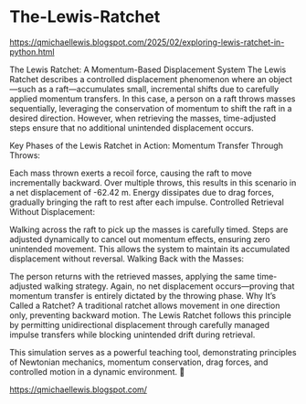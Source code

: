 # The-Lewis-Ratchet
https://qmichaellewis.blogspot.com/2025/02/exploring-lewis-ratchet-in-python.html

The Lewis Ratchet: A Momentum-Based Displacement System
The Lewis Ratchet describes a controlled displacement phenomenon where an object—such as a raft—accumulates small, incremental shifts due to carefully applied momentum transfers. In this case, a person on a raft throws masses sequentially, leveraging the conservation of momentum to shift the raft in a desired direction. However, when retrieving the masses, time-adjusted steps ensure that no additional unintended displacement occurs.

Key Phases of the Lewis Ratchet in Action:
Momentum Transfer Through Throws:

Each mass thrown exerts a recoil force, causing the raft to move incrementally backward.
Over multiple throws, this results in this scenario in a net displacement of -62.42 m.
Energy dissipates due to drag forces, gradually bringing the raft to rest after each impulse.
Controlled Retrieval Without Displacement:

Walking across the raft to pick up the masses is carefully timed.
Steps are adjusted dynamically to cancel out momentum effects, ensuring zero unintended movement.
This allows the system to maintain its accumulated displacement without reversal.
Walking Back with the Masses:

The person returns with the retrieved masses, applying the same time-adjusted walking strategy.
Again, no net displacement occurs—proving that momentum transfer is entirely dictated by the throwing phase.
Why It’s Called a Ratchet?
A traditional ratchet allows movement in one direction only, preventing backward motion. The Lewis Ratchet follows this principle by permitting unidirectional displacement through carefully managed impulse transfers while blocking unintended drift during retrieval.

This simulation serves as a powerful teaching tool, demonstrating principles of Newtonian mechanics, momentum conservation, drag forces, and controlled motion in a dynamic environment. 🚀

https://qmichaellewis.blogspot.com/
